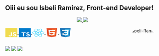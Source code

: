 ## Oiii eu sou Isbeli Ramirez, Front-end Developer!
<div align="center">
  <a href="https://github.com/Isbeli">
  <img height="180em" src="https://github-readme-stats.vercel.app/api/top-langs/?username=Isbeli&layout=compact&langs_count=7&theme=dark"/>
  <img height="180em" src="https://github-readme-stats.vercel.app/api?username=Isbeli&show_icons=true&theme=radical"/>
  </a>
</div>

<div style="display: inline_block"><br>
  <a href="https://github.com/isbeli">
  <img align="center" alt="Isbe-Js" height="30" width="40" src="https://raw.githubusercontent.com/devicons/devicon/master/icons/javascript/javascript-plain.svg">
  <img align="center" alt="Isbe-Ts" height="30" width="40" src="https://raw.githubusercontent.com/devicons/devicon/master/icons/typescript/typescript-plain.svg">
  <img align="center" alt="Isbe-React" height="30" width="40" src="https://raw.githubusercontent.com/devicons/devicon/master/icons/react/react-original.svg">
  <img align="center" alt="Isbe-HTML" height="30" width="40" src="https://raw.githubusercontent.com/devicons/devicon/master/icons/html5/html5-original.svg">
  <img align="center" alt="Isbe-CSS" height="30" width="40" src="https://raw.githubusercontent.com/devicons/devicon/master/icons/css3/css3-original.svg">
 
  <img align="right" alt="Isbeli-Ramirez" height="150" style="border-radius:60px;" src="https://lh3.googleusercontent.com/a/AGNmyxbmpEejC5KUBkqa4XVGp8EHvrJhp7zYrcxz4GDj=s288">
  </a>
</div>
  
  ##
 
<div> 
  
  <a href="https://www.instagram.com/isbelij/" style="border-radius:50px;" target="_blank"><img src="https://img.shields.io/badge/-Instagram-%23E4405F?style=for-the-badge&logo=instagram&logoColor=white" target="_blank"></a>
  <a href = "mailto:isbeliramirez8@gmail.com"><img src="https://img.shields.io/badge/-Gmail-%23333?style=for-the-badge&logo=gmail&logoColor=white" target="_blank"></a>
  <a href="https://www.linkedin.com/in/isbeli-ramirez-43a802130/" target="_blank"><img src="https://img.shields.io/badge/-LinkedIn-%230077B5?style=for-the-badge&logo=linkedin&logoColor=white" target="_blank"></a> 
 <a href="https://github.com/isbeli">
  
 </a>
</div>
